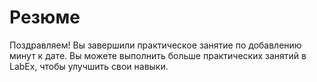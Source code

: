 # Резюме

Поздравляем! Вы завершили практическое занятие по добавлению минут к дате. Вы можете выполнить больше практических занятий в LabEx, чтобы улучшить свои навыки.
